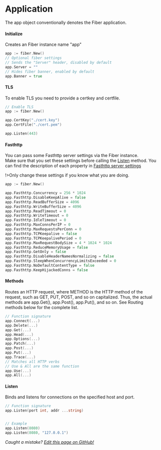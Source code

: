 # Application
The app object conventionally denotes the Fiber application.

#### Initialize
Creates an Fiber instance name "app"
```go
app := fiber.New()
// Optional fiber settings
// Sends the "Server" header, disabled by default
app.Server = ""
// Hides fiber banner, enabled by default
app.Banner = true
```

#### TLS
To enable TLS you need to provide a certkey and certfile.
```go
// Enable TLS
app := fiber.New()

app.CertKey("./cert.key")
app.CertFile("./cert.pem")

app.Listen(443)
```
#### Fasthttp
You can pass some Fasthttp server settings via the Fiber instance.  
Make sure that you set these settings before calling the [Listen](#listen) method. You can find the description of each property in [Fasthttp server settings](https://github.com/valyala/fasthttp/blob/master/server.go#L150)

!>Only change these settings if you know what you are doing.
```go
app := fiber.New()

app.Fasthttp.Concurrency = 256 * 1024
app.Fasthttp.DisableKeepAlive = false
app.Fasthttp.ReadBufferSize = 4096
app.Fasthttp.WriteBufferSize = 4096
app.Fasthttp.ReadTimeout = 0
app.Fasthttp.WriteTimeout = 0
app.Fasthttp.IdleTimeout = 0
app.Fasthttp.MaxConnsPerIP = 0
app.Fasthttp.MaxRequestsPerConn = 0
app.Fasthttp.TCPKeepalive = false
app.Fasthttp.TCPKeepalivePeriod = 0
app.Fasthttp.MaxRequestBodySize = 4 * 1024 * 1024
app.Fasthttp.ReduceMemoryUsage = false
app.Fasthttp.GetOnly = false
app.Fasthttp.DisableHeaderNamesNormalizing = false
app.Fasthttp.SleepWhenConcurrencyLimitsExceeded = 0
app.Fasthttp.NoDefaultContentType = false
app.Fasthttp.KeepHijackedConns = false
```

#### Methods
Routes an HTTP request, where METHOD is the HTTP method of the request, such as GET, PUT, POST, and so on capitalized. Thus, the actual methods are app.Get(), app.Post(), app.Put(), and so on. See Routing methods below for the complete list.
```go
// Function signature
app.Connect(...)
app.Delete(...)
app.Get(...)
app.Head(...)
app.Options(...)
app.Patch(...)
app.Post(...)
app.Put(...)
app.Trace(...)
// Matches all HTTP verbs
// Use & All are the same function
app.Use(...)
app.All(...)
```

#### Listen
Binds and listens for connections on the specified host and port.
```go
// Function signature
app.Listen(port int, addr ...string)


// Example
app.Listen(8080)
app.Listen(8080, "127.0.0.1")
```


*Caught a mistake? [Edit this page on GitHub!](https://github.com/gofiber/fiber/blob/master/docs/application.md)*
